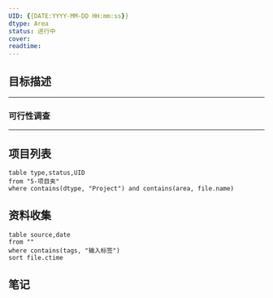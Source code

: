```yaml
---
UID: {{DATE:YYYY-MM-DD HH:mm:ss}}
dtype: Area
status: 进行中
cover: 
readtime:
---
```


## 目标描述



---
### 可行性调查



---
## 项目列表

```dataview
table type,status,UID
from "5-项目夹"   
where contains(dtype, "Project") and contains(area, file.name)
```


## 资料收集

```dataview
table source,date
from ""   
where contains(tags, "输入标签")
sort file.ctime
```

## 笔记